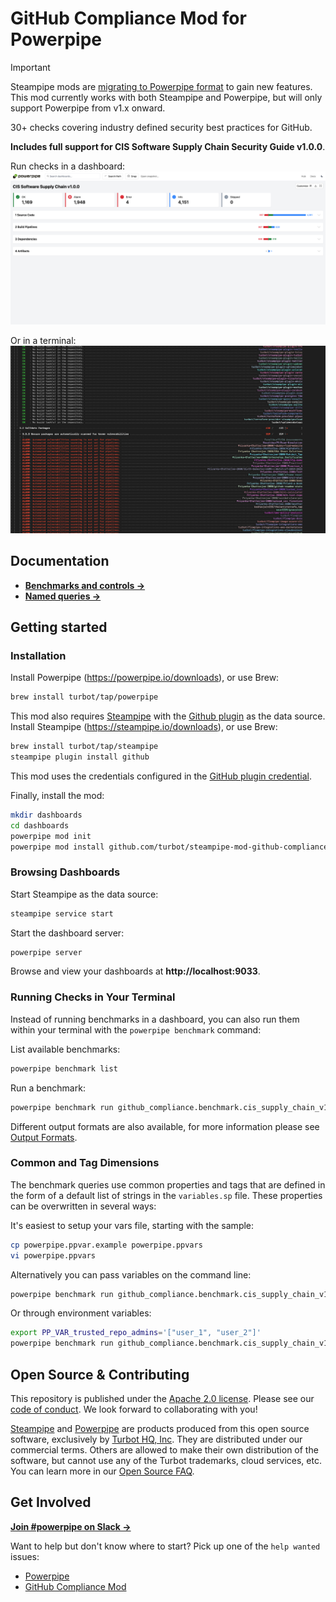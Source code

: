# GitHub Compliance Mod for Powerpipe

> [!IMPORTANT]
> Steampipe mods are [migrating to Powerpipe format](https://powerpipe.io) to gain new features. This mod currently works with both Steampipe and Powerpipe, but will only support Powerpipe from v1.x onward.

30+ checks covering industry defined security best practices for GitHub.

**Includes full support for CIS Software Supply Chain Security Guide v1.0.0**.

Run checks in a dashboard:
![image](https://raw.githubusercontent.com/turbot/steampipe-mod-github-compliance/add-new-checks/docs/images/github_compliance_dashboard_cis.png)

Or in a terminal:
![image](https://raw.githubusercontent.com/turbot/steampipe-mod-github-compliance/add-new-checks/docs/images/github_compliance_console.png)

## Documentation

- **[Benchmarks and controls →](https://hub-powerpipe-io-git-development-turbot.vercel.app/mods/turbot/github_compliance/controls)**
- **[Named queries →](https://hub-powerpipe-io-git-development-turbot.vercel.app/mods/turbot/github_compliance/queries)**

## Getting started

### Installation

Install Powerpipe (https://powerpipe.io/downloads), or use Brew:

```sh
brew install turbot/tap/powerpipe
```

This mod also requires [Steampipe](https://steampipe.io) with the [Github plugin](https://hub.steampipe.io/plugins/turbot/github) as the data source. Install Steampipe (https://steampipe.io/downloads), or use Brew:

```sh
brew install turbot/tap/steampipe
steampipe plugin install github
```

This mod uses the credentials configured in the [GitHub plugin credential](https://hub.steampipe.io/plugins/turbot/github#credentials).

Finally, install the mod:

```sh
mkdir dashboards
cd dashboards
powerpipe mod init
powerpipe mod install github.com/turbot/steampipe-mod-github-compliance
```

### Browsing Dashboards

Start Steampipe as the data source:

```sh
steampipe service start
```

Start the dashboard server:

```sh
powerpipe server
```

Browse and view your dashboards at **http://localhost:9033**.

### Running Checks in Your Terminal

Instead of running benchmarks in a dashboard, you can also run them within your
terminal with the `powerpipe benchmark` command:

List available benchmarks:

```sh
powerpipe benchmark list
```

Run a benchmark:

```sh
powerpipe benchmark run github_compliance.benchmark.cis_supply_chain_v100
```

Different output formats are also available, for more information please see
[Output Formats](https://powerpipe.io/docs/reference/cli/benchmark#output-formats).

### Common and Tag Dimensions

The benchmark queries use common properties and tags that are defined in the form of a default list of strings in the `variables.sp` file. These properties can be overwritten in several ways:

It's easiest to setup your vars file, starting with the sample:

```sh
cp powerpipe.ppvar.example powerpipe.ppvars
vi powerpipe.ppvars
```

Alternatively you can pass variables on the command line:

```sh
powerpipe benchmark run github_compliance.benchmark.cis_supply_chain_v100 --var 'trusted_repo_admins=["user_1", "user_2"]'
```

Or through environment variables:

```sh
export PP_VAR_trusted_repo_admins='["user_1", "user_2"]'
powerpipe benchmark run github_compliance.benchmark.cis_supply_chain_v100
```

## Open Source & Contributing

This repository is published under the [Apache 2.0 license](https://www.apache.org/licenses/LICENSE-2.0). Please see our [code of conduct](https://github.com/turbot/.github/blob/main/CODE_OF_CONDUCT.md). We look forward to collaborating with you!

[Steampipe](https://steampipe.io) and [Powerpipe](https://powerpipe.io) are products produced from this open source software, exclusively by [Turbot HQ, Inc](https://turbot.com). They are distributed under our commercial terms. Others are allowed to make their own distribution of the software, but cannot use any of the Turbot trademarks, cloud services, etc. You can learn more in our [Open Source FAQ](https://turbot.com/open-source).

## Get Involved

**[Join #powerpipe on Slack →](https://turbot.com/community/join)**

Want to help but don't know where to start? Pick up one of the `help wanted` issues:

- [Powerpipe](https://github.com/turbot/powerpipe/labels/help%20wanted)
- [GitHub Compliance Mod](https://github.com/turbot/steampipe-mod-github-compliance/labels/help%20wanted)
